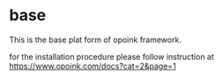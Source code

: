 # base
This is the base plat form of opoink framework.

for the installation procedure please follow instruction at https://www.opoink.com/docs?cat=2&page=1
